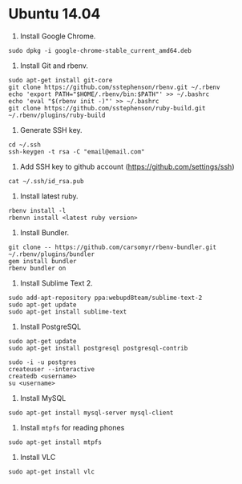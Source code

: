 # Ubuntu 14.04

1. Install Google Chrome.
  ```
  sudo dpkg -i google-chrome-stable_current_amd64.deb
  ```

1. Install Git and rbenv.
  ```
  sudo apt-get install git-core
  git clone https://github.com/sstephenson/rbenv.git ~/.rbenv
  echo 'export PATH="$HOME/.rbenv/bin:$PATH"' >> ~/.bashrc
  echo 'eval "$(rbenv init -)"' >> ~/.bashrc
  git clone https://github.com/sstephenson/ruby-build.git ~/.rbenv/plugins/ruby-build
  ```

1. Generate SSH key.

  ```
  cd ~/.ssh
  ssh-keygen -t rsa -C "email@email.com"
  ```

1. Add SSH key to github account (https://github.com/settings/ssh)

  ```
  cat ~/.ssh/id_rsa.pub
  ```

1. Install latest ruby.

  ```
  rbenv install -l
  rbenvn install <latest ruby version>
  ```

1. Install Bundler.

  ```
  git clone -- https://github.com/carsomyr/rbenv-bundler.git ~/.rbenv/plugins/bundler
  gem install bundler
  rbenv bundler on
  ```

1. Install Sublime Text 2.

  ```
  sudo add-apt-repository ppa:webupd8team/sublime-text-2
  sudo apt-get update
  sudo apt-get install sublime-text
  ```
  
1. Install PostgreSQL

  ```
  sudo apt-get update
  sudo apt-get install postgresql postgresql-contrib
  
  sudo -i -u postgres
  createuser --interactive
  createdb <username>
  su <username>
  ```

1. Install MySQL

  ```
  sudo apt-get install mysql-server mysql-client
  ```
  
1. Install `mtpfs` for reading phones

  ```
  sudo apt-get install mtpfs
  ```
  
1. Install VLC

  ```
  sudo apt-get install vlc
  ```
